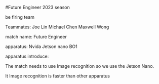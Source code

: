 #Future Engineer 2023 season

be firing team 


Teammates: Joe Lin  Michael Chen Maxwell Wong


match name: Future Engineer


apparatus: Nvida Jetson nano BO1


apparatus introduce:


The match needs to use Image recognition so we use the Jetson Nano. 


It Image recognition is faster than other apparatus 





